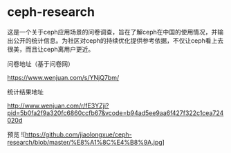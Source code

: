 # ceph-research

这是一个关于ceph应用场景的问卷调查，旨在了解ceph在中国的使用情况，并输出公开的统计信息。为社区对ceph的持续优化提供参考依据，不仅让ceph看上去很美，而且让ceph离用户更近。

问卷地址（基于问卷网）

https://www.wenjuan.com/s/YNjQ7bm/

统计结果地址

http://www.wenjuan.com/r/fE3YZji?pid=5b0fa2f9a320fc6860ccfb67&vcode=b94ad5ee9aa6f427f322c1cea724020d


预览
![https://github.com/jiaolongxue/ceph-research/blob/master/%E8%A1%8C%E4%B8%9A.jpg]











